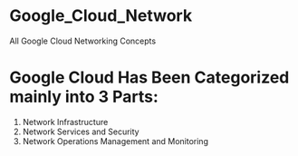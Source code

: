 # Google_Cloud_Network
All Google Cloud Networking Concepts

# Google Cloud Has Been Categorized mainly into 3 Parts:
1. Network Infrastructure
2. Network Services and Security
3. Network Operations Management and Monitoring
